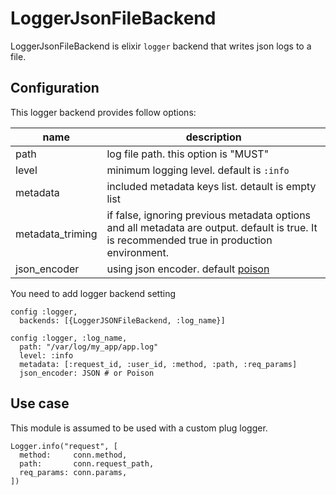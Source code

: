 LoggerJsonFileBackend
===

LoggerJsonFileBackend is elixir `logger` backend that writes json logs to a file.

Configuration
---

This logger backend provides follow options:

| name          | description |
| ------------- | ----------- |
| path          | log file path. this option is "MUST" |
| level         | minimum logging level. default is `:info` |
| metadata      | included metadata keys list. detault is empty list |
| metadata\_triming | if false, ignoring previous metadata options and all metadata are output. default is true. It is recommended true in production environment. |
| json\_encoder | using json encoder. default [poison](https://github.com/devinus/poison) |

You need to add logger backend setting

```
config :logger,
  backends: [{LoggerJSONFileBackend, :log_name}]

config :logger, :log_name,
  path: "/var/log/my_app/app.log"
  level: :info
  metadata: [:request_id, :user_id, :method, :path, :req_params]
  json_encoder: JSON # or Poison
```

Use case
---

This module is assumed to be used with a custom plug logger.

```
Logger.info("request", [
  method:     conn.method,
  path:       conn.request_path,
  req_params: conn.params,
])
```
